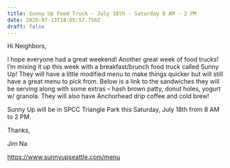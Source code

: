 ```yaml
---
title: Sunny Up Food Truck - July 18th - Saturday 8 AM - 2 PM
date: 2020-07-13T18:05:57.756Z
draft: false
---
```

Hi Neighbors,

I hope everyone had a great weekend! Another great week of food trucks! I’m mixing it up this week with a breakfast/brunch food truck called Sunny Up! They will have a little modified menu to make things quicker but will still have a great menu to pick from. Below is a link to the sandwiches they will be serving along with some extras – hash brown patty, donut holes, yogurt w/ granola. They will also have Anchorhead drip coffee and cold brew!

Sunny Up will be in SPCC Triangle Park this Saturday, July 18th from 8 AM to 2 PM.

Thanks,

Jim Na

<!--StartFragment-->

<https://www.sunnyupseattle.com/menu>

<!--EndFragment-->